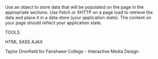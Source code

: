 Use an object to store data that will be populated on the page in the appropriate sections. Use
Fetch or XHTTP on a page load to retrieve the data and place it in a data store (your application
state). The content on your page should reflect your application state.

TOOLS


HTML
SASS
AJAX

Taylor Dronfield
for Fanshawe College - Interactive Media Design
